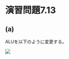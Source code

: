 # 演習問題7.13

## (a)

ALUを以下のように変更する。

<img src="https://horie-t.github.io/DigitalDesignAndComputerArchitecture-Ans/images/ex7-13/ex7-13_ALU_srlv.png" />
